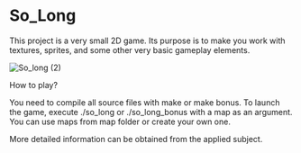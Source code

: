 # So_Long
This project is a very small 2D game. Its purpose is to make you work with textures, sprites, and some other very basic gameplay elements.

![So_long (2)](https://user-images.githubusercontent.com/113421021/195634456-05be5083-eec7-4bdb-b61e-96add0423a01.gif)

How to play?

You need to compile all source files with make or make bonus.
To launch the game, execute ./so_long or ./so_long_bonus with a map as an argument. You can use maps from map folder or create your own one. 

More detailed information can be obtained from the applied subject.

